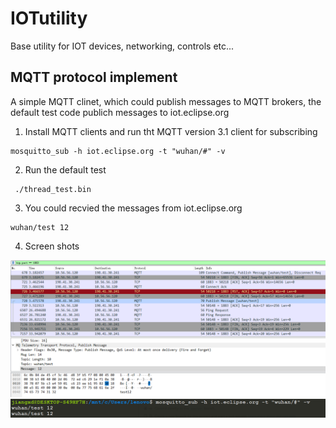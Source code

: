 # IOTutility
Base utility for IOT devices, networking, controls etc...

## MQTT protocol implement

A simple MQTT clinet, which could publish messages to MQTT brokers, the default test code publich messages to iot.eclipse.org

1.  Install MQTT clients and run tht MQTT version 3.1 client for subscribing
~~~
mosquitto_sub -h iot.eclipse.org -t "wuhan/#" -v
~~~
2.  Run the default test 
~~~
 ./thread_test.bin
~~~

3. You could recvied the messages from iot.eclipse.org
~~~
wuhan/test 12
~~~
4. Screen shots

![pcap](https://raw.githubusercontent.com/ruiers/IOTutility/master/pcap_thread_test_iot.PNG)
![console](https://raw.githubusercontent.com/ruiers/IOTutility/master/pcap_thread_test_iot_responds.PNG)
